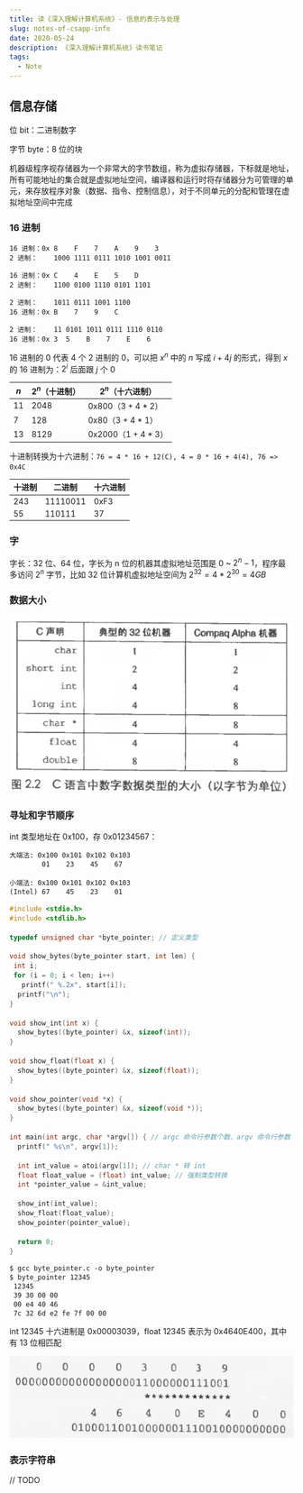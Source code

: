 ```yaml
---
title: 读《深入理解计算机系统》- 信息的表示与处理
slug: notes-of-csapp-info
date: 2020-05-24
description: 《深入理解计算机系统》读书笔记
tags:
  - Note
---
```


## 信息存储

位 bit：二进制数字

字节 byte：8 位的块

机器级程序视存储器为一个非常大的字节数组，称为虚拟存储器，下标就是地址，所有可能地址的集合就是虚拟地址空间，编译器和运行时将存储器分为可管理的单元，来存放程序对象（数据、指令、控制信息），对于不同单元的分配和管理在虚拟地址空间中完成

### 16 进制

```text
16 进制：0x 8    F    7    A    9    3
2 进制：    1000 1111 0111 1010 1001 0011
```

```text
16 进制：0x C    4    E    5    D
2 进制：    1100 0100 1110 0101 1101
```

```text
2 进制：    1011 0111 1001 1100
16 进制：0x B    7    9    C
```

```text
2 进制：    11 0101 1011 0111 1110 0110
16 进制：0x 3  5    B    7    E    6
```

16 进制的 0 代表 4 个 2 进制的 0，可以把 $x^n$ 中的 $n$ 写成 $i+4j$ 的形式，得到 $x$ 的 16 进制为：$2^i$ 后面跟 $j$ 个 0

| $n$ | $2^n$（十进制）| $2^n$（十六进制）|
|---|---|---|
| 11 | 2048 | 0x800（3 + 4 * 2）|
| 7 | 128 | 0x80（3 + 4 * 1）|
| 13 | 8129 | 0x2000（1 + 4 * 3）|

十进制转换为十六进制：`76 = 4 * 16 + 12(C), 4 = 0 * 16 + 4(4), 76 => 0x4C`

| 十进制 | 二进制 | 十六进制 |
|---|---|---|
| 243 | 11110011 | 0xF3 |
| 55 | 110111 | 37 |

### 字

字长：32 位、64 位，字长为 n 位的机器其虚拟地址范围是 $0$ ~ $2^n - 1$，程序最多访问 $2^n$ 字节，比如 32 位计算机虚拟地址空间为 $2^{32}=4*2^{30}=4GB$

### 数据大小

![C 语言中数据类型大小](./images/2-c-length.png)

### 寻址和字节顺序

int 类型地址在 0x100，存 0x01234567：

```text
大端法: 0x100 0x101 0x102 0x103
        01    23    45    67

小端法: 0x100 0x101 0x102 0x103
(Intel) 67    45    23    01
```

```c:title=byte_pointer.c
#include <stdio.h>
#include <stdlib.h>

typedef unsigned char *byte_pointer; // 定义类型

void show_bytes(byte_pointer start, int len) {
 int i;
 for (i = 0; i < len; i++)
   printf(" %.2x", start[i]);
  printf("\n");
}

void show_int(int x) {
  show_bytes((byte_pointer) &x, sizeof(int));
}

void show_float(float x) {
  show_bytes((byte_pointer) &x, sizeof(float));
}

void show_pointer(void *x) {
  show_bytes((byte_pointer) &x, sizeof(void *));
}

int main(int argc, char *argv[]) { // argc 命令行参数个数，argv 命令行参数
  printf(" %s\n", argv[1]);

  int int_value = atoi(argv[1]); // char * 转 int
  float float_value = (float) int_value; // 强制类型转换
  int *pointer_value = &int_value;

  show_int(int_value);
  show_float(float_value);
  show_pointer(pointer_value);

  return 0;
}
```

```shell
$ gcc byte_pointer.c -o byte_pointer
$ byte_pointer 12345
 12345
 39 30 00 00
 00 e4 40 46
 7c 32 6d e2 fe 7f 00 00
```

int 12345 十六进制是 0x00003039，float 12345 表示为 0x4640E400，其中有 13 位相匹配

![int 12345 与 float 12345 有 13 位相匹配](./images/2-byte_pointer.png)

### 表示字符串

// TODO